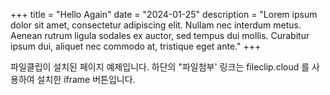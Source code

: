 +++
title = "Hello Again"
date = "2024-01-25"
description = "Lorem ipsum dolor sit amet, consectetur adipiscing elit. Nullam nec interdum metus. Aenean rutrum ligula sodales ex auctor, sed tempus dui mollis. Curabitur ipsum dui, aliquet nec commodo at, tristique eget ante."
+++

파일클립이 설치된 페이지 예제입니다. 
하단의 "파일첨부' 링크는 fileclip.cloud 를 사용하여 설치한 iframe 버튼입니다.

